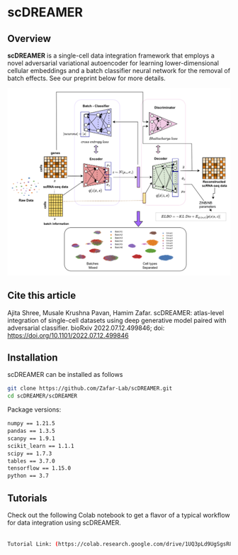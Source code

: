 # scDREAMER
## Overview
**scDREAMER** is a single-cell data integration framework that employs a novel adversarial variational autoencoder for learning lower-dimensional cellular embeddings and a batch classifier neural network for the removal of batch effects. See our preprint below for more details. 

<img src='architecture.png'>

## Cite this article
Ajita Shree, Musale Krushna Pavan, Hamim Zafar. scDREAMER: atlas-level integration of single-cell datasets using deep generative model paired with adversarial classifier. bioRxiv 2022.07.12.499846; doi: https://doi.org/10.1101/2022.07.12.499846 

## Installation

scDREAMER can be installed as follows  <br />
```bash
git clone https://github.com/Zafar-Lab/scDREAMER.git
cd scDREAMER/scDREAMER
```

Package versions: <br />
```bash
numpy == 1.21.5 
pandas == 1.3.5 
scanpy == 1.9.1 
scikit_learn == 1.1.1 
scipy == 1.7.3 
tables == 3.7.0 
tensorflow == 1.15.0 
python == 3.7 
```

## Tutorials
Check out the following Colab notebook to get a flavor of a typical workflow for data integration using scDREAMER. <br /> <br />
```bash
Tutorial Link: (https://colab.research.google.com/drive/1UQ3pLd9UgSgsR8TqRFVWuYBy-doZpy2K?usp=sharing) 
```
